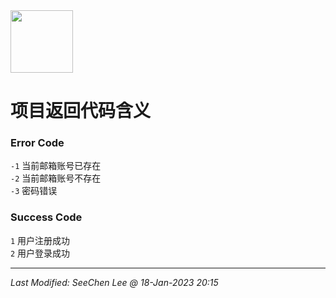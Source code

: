 <img src = "https://raw.githubusercontent.com/Mobile-Internet-BIT-20/TermProject/main/Element/Logo/loading.png" width = "100px" height = "100px"/>

# 项目返回代码含义

### Error Code
`-1` 当前邮箱账号已存在 </br>
`-2` 当前邮箱账号不存在 </br>
`-3` 密码错误

### Success Code
`1` 用户注册成功 </br>
`2` 用户登录成功

---
*Last Modified: SeeChen Lee @ 18-Jan-2023 20:15*
